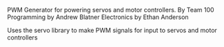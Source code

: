PWM Generator for powering servos and motor controllers.
By Team 100
Programming by Andrew Blatner
Electronics by Ethan Anderson

Uses the servo library to make PWM signals for input to servos and motor controllers